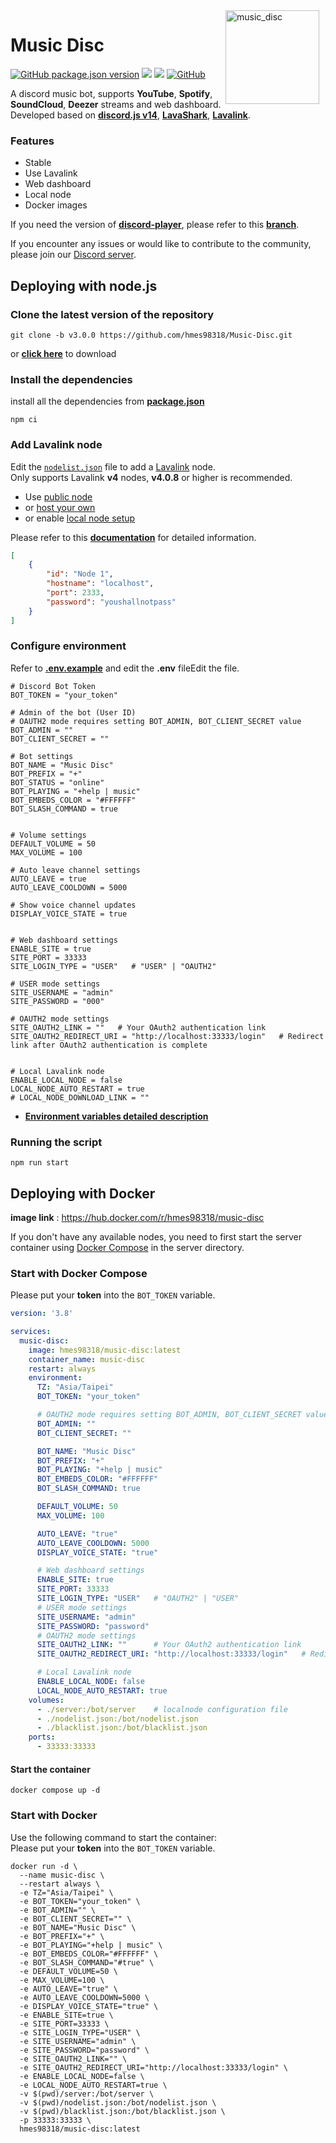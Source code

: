 <img width="150" height="150" align="right" style="float: right; margin: 0 10px 0 0;" alt="music_disc" src="public/imgs/logo/logo2.png">

# Music Disc 

<a href="https://github.com/hmes98318/Music-Disc/releases"><img alt="GitHub package.json version" src="https://img.shields.io/github/package-json/v/hmes98318/Music-Disc?style=for-the-badge"></a> 
<a href="https://discord.js.org/"><img src="https://img.shields.io/badge/Discord.JS-v14-blue?style=for-the-badge&logo=DISCORD" /></a> 
<a href="https://nodejs.org/"><img src="https://img.shields.io/badge/Node.JS->=18.x-brightgreen?style=for-the-badge&logo=Node.js"></a> 
<a href="https://github.com/hmes98318/Music-Disc/blob/main/LICENSE"><img alt="GitHub" src="https://img.shields.io/github/license/hmes98318/Music-Disc?style=for-the-badge&color=brightgreen"></a>  

A discord music bot, supports **YouTube**, **Spotify**, **SoundCloud**, **Deezer** streams and web dashboard.  
Developed based on [**discord.js v14**](https://discord.js.org/#/), [**LavaShark**](https://lavashark.js.org/), [**Lavalink**](https://github.com/lavalink-devs/Lavalink/).  

### Features
* Stable
* Use Lavalink
* Web dashboard
* Local node
* Docker images

If you need the version of [**discord-player**](https://github.com/Androz2091/discord-player), please refer to this [**branch**](https://github.com/hmes98318/Music-Disc-discord-player).  

If you encounter any issues or would like to contribute to the community, please join our [Discord server](https://discord.gg/7rQEx7SPGr).  




## Deploying with node.js

### Clone the latest version of the repository
```
git clone -b v3.0.0 https://github.com/hmes98318/Music-Disc.git
```
or [**click here**](https://github.com/hmes98318/Music-Disc/releases) to download  


### Install the dependencies
install all the dependencies from [**package.json**](./package.json)  
```
npm ci
```


### Add Lavalink node
Edit the [`nodelist.json`](./nodelist.json) file to add a [Lavalink](https://github.com/lavalink-devs/Lavalink) node.  
Only supports Lavalink **v4** nodes, **v4.0.8** or higher is recommended.  
 * Use [public node](https://lavalink-list.darrennathanael.com/)  
 * or [host your own](https://blog.darrennathanael.com/post/how-to-lavalink/)  
 * or enable [local node setup](https://musicdisc.ggwp.tw/docs/Environment-variables-description#local-node)  

Please refer to this [**documentation**](https://lavashark.js.org/docs/server-config) for detailed information.  

```json
[
    {
        "id": "Node 1",
        "hostname": "localhost",
        "port": 2333,
        "password": "youshallnotpass"
    }
]
```


### Configure environment
Refer to [**.env.example**](./.env.example) and edit the **.env** fileEdit the file.  
```env
# Discord Bot Token
BOT_TOKEN = "your_token"

# Admin of the bot (User ID)
# OAUTH2 mode requires setting BOT_ADMIN, BOT_CLIENT_SECRET value
BOT_ADMIN = ""              
BOT_CLIENT_SECRET = ""

# Bot settings
BOT_NAME = "Music Disc"
BOT_PREFIX = "+"
BOT_STATUS = "online"
BOT_PLAYING = "+help | music"
BOT_EMBEDS_COLOR = "#FFFFFF"
BOT_SLASH_COMMAND = true


# Volume settings
DEFAULT_VOLUME = 50
MAX_VOLUME = 100

# Auto leave channel settings
AUTO_LEAVE = true
AUTO_LEAVE_COOLDOWN = 5000

# Show voice channel updates
DISPLAY_VOICE_STATE = true


# Web dashboard settings
ENABLE_SITE = true
SITE_PORT = 33333
SITE_LOGIN_TYPE = "USER"   # "USER" | "OAUTH2"

# USER mode settings
SITE_USERNAME = "admin"
SITE_PASSWORD = "000"

# OAUTH2 mode settings
SITE_OAUTH2_LINK = ""   # Your OAuth2 authentication link
SITE_OAUTH2_REDIRECT_URI = "http://localhost:33333/login"   # Redirect link after OAuth2 authentication is complete


# Local Lavalink node
ENABLE_LOCAL_NODE = false
LOCAL_NODE_AUTO_RESTART = true
# LOCAL_NODE_DOWNLOAD_LINK = ""
```

* [**Environment variables detailed description**](https://musicdisc.ggwp.tw/docs/Environment-variables-description)


### Running the script 
```
npm run start
```




## Deploying with Docker
**image link** : https://hub.docker.com/r/hmes98318/music-disc  

If you don't have any available nodes, you need to first start the server container using [Docker Compose](server/docker-compose.yml) in the server directory.  

### Start with Docker Compose
Please put your **token** into the `BOT_TOKEN` variable.  
```yml
version: '3.8'

services:
  music-disc:
    image: hmes98318/music-disc:latest
    container_name: music-disc
    restart: always
    environment:
      TZ: "Asia/Taipei"
      BOT_TOKEN: "your_token"

      # OAUTH2 mode requires setting BOT_ADMIN, BOT_CLIENT_SECRET value
      BOT_ADMIN: ""
      BOT_CLIENT_SECRET: ""

      BOT_NAME: "Music Disc"
      BOT_PREFIX: "+"
      BOT_PLAYING: "+help | music"
      BOT_EMBEDS_COLOR: "#FFFFFF"
      BOT_SLASH_COMMAND: true

      DEFAULT_VOLUME: 50
      MAX_VOLUME: 100

      AUTO_LEAVE: "true"
      AUTO_LEAVE_COOLDOWN: 5000
      DISPLAY_VOICE_STATE: "true"

      # Web dashboard settings
      ENABLE_SITE: true
      SITE_PORT: 33333
      SITE_LOGIN_TYPE: "USER"   # "OAUTH2" | "USER"
      # USER mode settings
      SITE_USERNAME: "admin"
      SITE_PASSWORD: "password"
      # OAUTH2 mode settings
      SITE_OAUTH2_LINK: ""      # Your OAuth2 authentication link
      SITE_OAUTH2_REDIRECT_URI: "http://localhost:33333/login"   # Redirect link after OAuth2 authentication is complete

      # Local Lavalink node
      ENABLE_LOCAL_NODE: false
      LOCAL_NODE_AUTO_RESTART: true
    volumes:
      - ./server:/bot/server    # localnode configuration file
      - ./nodelist.json:/bot/nodelist.json
      - ./blacklist.json:/bot/blacklist.json
    ports:
      - 33333:33333
```

#### Start the container  
```
docker compose up -d
```


### Start with Docker
Use the following command to start the container:  
Please put your **token** into the `BOT_TOKEN` variable.  
```
docker run -d \
  --name music-disc \
  --restart always \
  -e TZ="Asia/Taipei" \
  -e BOT_TOKEN="your_token" \
  -e BOT_ADMIN="" \
  -e BOT_CLIENT_SECRET="" \
  -e BOT_NAME="Music Disc" \
  -e BOT_PREFIX="+" \
  -e BOT_PLAYING="+help | music" \
  -e BOT_EMBEDS_COLOR="#FFFFFF" \
  -e BOT_SLASH_COMMAND="#true" \
  -e DEFAULT_VOLUME=50 \
  -e MAX_VOLUME=100 \
  -e AUTO_LEAVE="true" \
  -e AUTO_LEAVE_COOLDOWN=5000 \
  -e DISPLAY_VOICE_STATE="true" \
  -e ENABLE_SITE=true \
  -e SITE_PORT=33333 \
  -e SITE_LOGIN_TYPE="USER" \
  -e SITE_USERNAME="admin" \
  -e SITE_PASSWORD="password" \
  -e SITE_OAUTH2_LINK="" \
  -e SITE_OAUTH2_REDIRECT_URI="http://localhost:33333/login" \
  -e ENABLE_LOCAL_NODE=false \
  -e LOCAL_NODE_AUTO_RESTART=true \
  -v $(pwd)/server:/bot/server \
  -v $(pwd)/nodelist.json:/bot/nodelist.json \
  -v $(pwd)/blacklist.json:/bot/blacklist.json \
  -p 33333:33333 \
  hmes98318/music-disc:latest
```